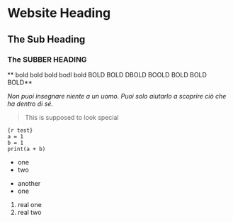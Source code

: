 # Website Heading

## The **Sub Heading**

### The SUBBER HEADING

** bold bold bold bodl bold BOLD BOLD DBOLD BOOLD BOLD BOLD BOLD**

_Non puoi insegnare niente a un uomo. Puoi solo aiutarlo a scoprire ciò che ha dentro di sé._

>This is supposed to look special

```
{r test}
a = 1
b = 1
print(a + b)
```

- one
- two
* another
* one

1. real one
2. real two

